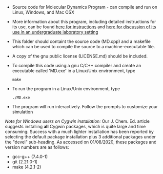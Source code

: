 - Source code for Molecular Dynamics Program - can compile and run on Linux, Windows, and Mac OSX

- More information about this program, including detailed instructions for its use, can be found [here for instructions](https://pubs.acs.org/doi/suppl/10.1021/acs.jchemed.7b00747) and [here for discussion of its use in an undergraduate laboratory setting](https://pubs.acs.org/doi/pdf/10.1021/acs.jchemed.7b00747)

- This folder should containt the source code (MD.cpp) and a makefile which can be used to compile the source to a machine-executable file.

- A copy of the gnu public license (LICENSE.md) should be included.

- To compile this code using a gnu C/C++ compiler and create an executable called 'MD.exe' in a Linux/Unix environment, type
  
  `make`
  
- To run the program in a Linux/Unix environment, type
  
  `./MD.exe` 

- The program will run interactively.  Follow the prompts to customize your simulation

*Note for Windows users on Cygwin installation:*  Our J. Chem. Ed. article suggests installing **all** Cygwin packages, which is quite large and time consuming.  Success with a much lighter installation has been reported 
by selecting the default package installation plus 3 additional packages under the "devel" sub-heading.
As accessed on 01/08/2020, these packages and version numbers are as follows:

- gcc-g++ (7.4.0-1) 
- git (2.21.0-1)
- make (4.2.1-2)



